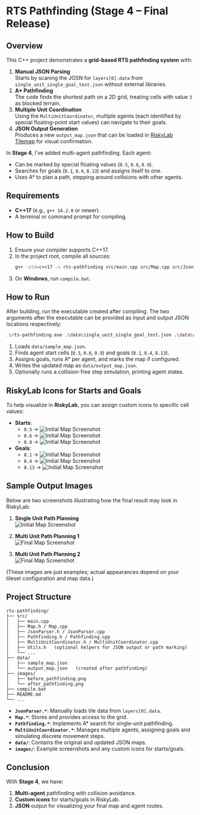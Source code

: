 # RTS Pathfinding (Stage 4 – Final Release)

## Overview
This C++ project demonstrates a **grid-based RTS pathfinding system** with:

1. **Manual JSON Parsing**  
   Starts by scaning the JOSN for `layers[0].data` from `single_unit_single_goal_test.json` without external libraries.
2. **A\* Pathfinding**  
   The code finds the shortest path on a 2D grid, treating cells with value `3` as blocked terrain.
3. **Multiple Unit Coordination**  
   Using the `MultiUnitCoordinator`, multiple agents (each identified by special floating-point start values) can navigate to their goals.
4. **JSON Output Generation**  
   Produces a new `output_map.json` that can be loaded in [RiskyLab Tilemap](https://riskylab.com/tilemap/) for visual confirmation.

In **Stage 4**, I’ve added multi-agent pathfinding. Each agent:
- Can be marked by special floating values (`0.5`, `0.6`, `0.9`).
- Searches for goals (`8.1`, `8.4`, `8.13`) and assigns itself to one.
- Uses A* to plan a path, stepping around collisions with other agents.

## Requirements
- **C++17** (e.g., `g++ 14.2.0` or newer).
- A terminal or command prompt for compiling.

## How to Build
1. Ensure your compiler supports C++17.
2. In the project root, compile all sources:
   ```bash
   g++ -std=c++17 -o rts-pathfinding src/main.cpp src/Map.cpp src/JsonParser.cpp src/Pathfinding.cpp src/MultiUnitCoordinator.cpp -I./src
   ```
3. On **Windows**, run `compile.bat`.

## How to Run
After building, run the executable created after compiling. The two arguments after the executable can be provided as input and output JSON locations respectively:
```bash
.\rts-pathfinding.exe .\data\single_unit_single_goal_test.json .\data\output_map.json
```

1. Loads `data/sample_map.json`.
2. Finds agent start cells (`0.5`, `0.6`, `0.9`) and goals (`8.1`, `8.4`, `8.13`).
3. Assigns goals, runs A* per agent, and marks the map if configured.
4. Writes the updated map as `data/output_map.json`.
5. Optionally runs a collision-free step simulation, printing agent states.

## RiskyLab Icons for Starts and Goals
To help visualize in **RiskyLab**, you can assign custom icons to specific cell values:
- **Starts**:
  - `0.5`  -> ![Initial Map Screenshot](images/red.png)
  - `0.6`  -> ![Initial Map Screenshot](images/blue.png)
  - `0.9`  -> ![Initial Map Screenshot](images/purple.png)
- **Goals**:
  - `8.1`  -> ![Initial Map Screenshot](images/red_goal.png)
  - `8.4`  -> ![Initial Map Screenshot](images/blue_goal.png)
  - `8.13` -> ![Initial Map Screenshot](images/purple_goal.png)

## Sample Output Images
Below are two screenshots illustrating how the final result may look in RiskyLab:

1. **Single Unit Path Planning**  
   ![Initial Map Screenshot](images/single_unit.png)

2. **Multi Unit Path Planning 1**  
   ![Final Map Screenshot](images/multi_unit.png)

2. **Multi Unit Path Planning 2**  
   ![Final Map Screenshot](images/multi_unit1.png)

(These images are just examples; actual appearances depend on your tileset configuration and map data.)

## Project Structure
```
rts-pathfinding/
├── src/
│   ├── main.cpp
│   ├── Map.h / Map.cpp
│   ├── JsonParser.h / JsonParser.cpp
│   ├── Pathfinding.h / Pathfinding.cpp
│   ├── MultiUnitCoordinator.h / MultiUnitCoordinator.cpp
│   ├── Utils.h   (optional helpers for JSON output or path marking)
│   └── ...
├── data/
│   ├── sample_map.json
│   └── output_map.json   (created after pathfinding)
├── images/
│   ├── before_pathfinding.png
│   └── after_pathfinding.png
├── compile.bat
├── README.md
└── ...
```
- **`JsonParser.*`**: Manually loads tile data from `layers[0].data`.
- **`Map.*`**: Stores and provides access to the grid.
- **`Pathfinding.*`**: Implements A* search for single-unit pathfinding.
- **`MultiUnitCoordinator.*`**: Manages multiple agents, assigning goals and simulating discrete movement steps.
- **`data/`**: Contains the original and updated JSON maps.
- **`images/`**: Example screenshots and any custom icons for starts/goals.

## Conclusion
With **Stage 4**, we have:
1. **Multi-agent** pathfinding with collision avoidance.
2. **Custom icons** for starts/goals in RiskyLab.
3. **JSON** output for visualizing your final map and agent routes.